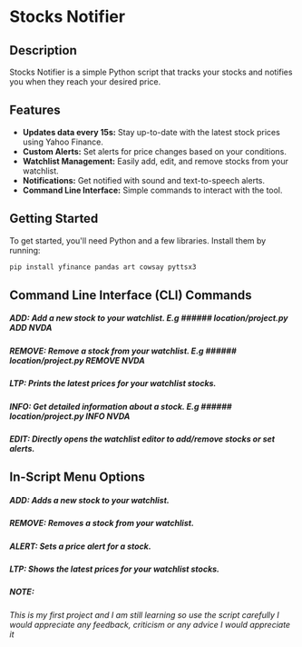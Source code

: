 # Stocks Notifier

## Description

Stocks Notifier is a simple Python script that tracks your stocks and notifies you when they reach your desired price.

## Features

- **Updates data every 15s:** Stay up-to-date with the latest stock prices using Yahoo Finance.
- **Custom Alerts:** Set alerts for price changes based on your conditions.
- **Watchlist Management:** Easily add, edit, and remove stocks from your watchlist.
- **Notifications:** Get notified with sound and text-to-speech alerts.
- **Command Line Interface:** Simple commands to interact with the tool.

## Getting Started

To get started, you'll need Python and a few libraries. Install them by running:

```sh
pip install yfinance pandas art cowsay pyttsx3
```



## Command Line Interface (CLI) Commands

##### ADD: Add a new stock to your watchlist. E.g ###### location/project.py ADD NVDA
##### REMOVE: Remove a stock from your watchlist. E.g ###### location/project.py REMOVE NVDA
##### LTP: Prints the latest prices for your watchlist stocks.
##### INFO: Get detailed information about a stock. E.g ###### location/project.py INFO NVDA
##### EDIT: Directly opens the watchlist editor to add/remove stocks or set alerts.  



## In-Script Menu Options

##### ADD: Adds a new stock to your watchlist.
##### REMOVE: Removes a stock from your watchlist.
##### ALERT: Sets a price alert for a stock.
##### LTP: Shows the latest prices for your watchlist stocks.



##### NOTE: 
###### This is my first project and I am still learning so use the script carefully I would appreciate any feedback, criticism or any advice I would appreciate it
